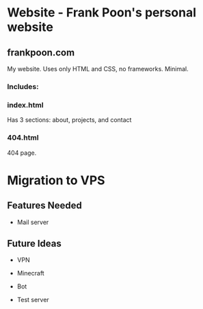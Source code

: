 # Website - Frank Poon's personal website

## frankpoon.com

My website. Uses only HTML and CSS, no frameworks. Minimal.

### Includes:

### index.html

Has 3 sections: about, projects, and contact

### 404.html

404 page.

# Migration to VPS

## Features Needed

- Mail server

## Future Ideas

- VPN

- Minecraft

- Bot

- Test server
